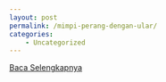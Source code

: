 ```yaml
---
layout: post
permalink: /mimpi-perang-dengan-ular/
categories:
    - Uncategorized
---
```


[Baca Selengkapnya](/01)
